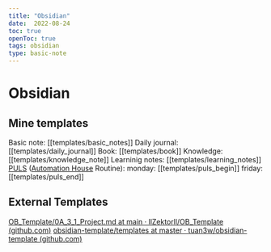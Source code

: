```yaml
---
title: "Obsidian"
date:  2022-08-24
toc: true
openToc: true
tags: obsidian
type: basic-note
---
```

# Obsidian

## Mine templates
Basic note: [[templates/basic_notes]]
Daily journal: [[templates/daily_journal]]
Book: [[templates/book]]
Knowledge: [[templates/knowledge_note]]
Learninig notes: [[templates/learning_notes]]
[PULS](PROJECTS/AH/PULS) ([Automation House](PROJECTS/AH/AutomationHouse) Routine): monday: [[templates/puls_begin]] friday: [[templates/puls_end]] 
## External Templates
[OB_Template/0A_3_1_Project.md at main · llZektorll/OB_Template (github.com)](https://github.com/llZektorll/OB_Template/blob/main/0A_Templates/0A_3_Project/0A_3_1_Project.md)
[obsidian-template/templates at master · tuan3w/obsidian-template (github.com)](https://github.com/tuan3w/obsidian-template/tree/master/templates)
